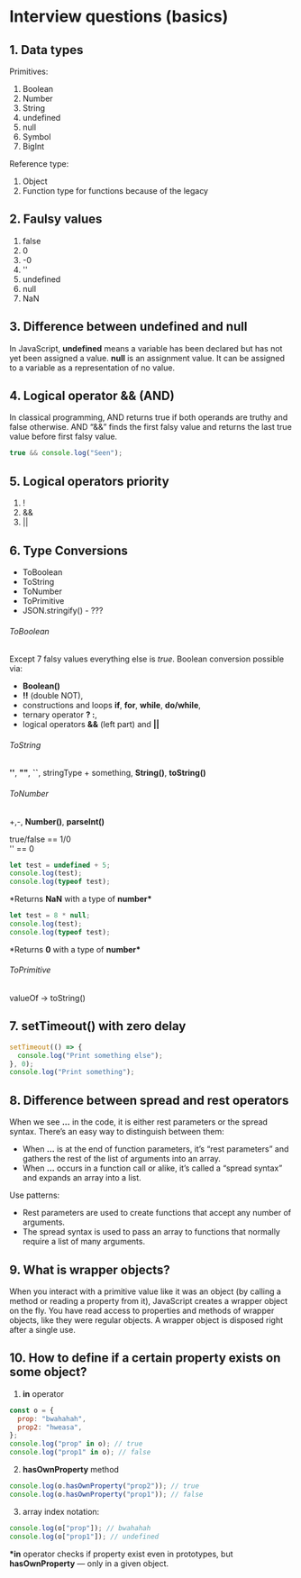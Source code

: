# Interview questions (basics)

##  1. Data types
Primitives:
1.  Boolean
2.  Number
3.  String
4.  undefined
5.  null
6.  Symbol
7.  BigInt

Reference type:
1.  Object
2.  Function type for functions because of the legacy

## 2. Faulsy values
1.  false
2.  0
3.  -0
4.  ''
5.  undefined
6.  null
7.  NaN

## 3. Difference between undefined and null
In JavaScript, **undefined** means a variable has been declared but has not yet been assigned a value. **null** is an assignment value. It can be assigned to a variable as a representation of no value.

## 4. Logical operator && (AND)
In classical programming, AND returns true if both operands are truthy and false otherwise. AND “&&” finds the first falsy value and returns the last true value before first falsy value.
```javascript
true && console.log("Seen");
```

## 5. Logical operators priority

1.  !
2.  &&
3.  ||

## 6. Type Conversions

- ToBoolean
- ToString
- ToNumber
- ToPrimitive
- JSON.stringify() - ???

###### ToBoolean

Except 7 falsy values everything else is _true_.
Boolean conversion possible via:

- **Boolean()**
- **!!** (double NOT),
- constructions and loops **if**, **for**, **while**, **do/while**,
- ternary operator **? :**,
- logical operators **&&** (left part) and **||**

###### ToString

**''**, **""**, **``**, stringType + something, **String()**, **toString()**

###### ToNumber

+,-, **Number()**, **parseInt()**

true/false == 1/0\
'' == 0

```javascript
let test = undefined + 5;
console.log(test);
console.log(typeof test);
```

\*Returns **NaN** with a type of **number\***

```javascript
let test = 8 * null;
console.log(test);
console.log(typeof test);
```

\*Returns **0** with a type of **number\***

###### ToPrimitive

valueOf -> toString()

## 7. setTimeout() with zero delay

```javascript
setTimeout(() => {
  console.log("Print something else");
}, 0);
console.log("Print something");
```

## 8. Difference between spread and rest operators
When we see **...** in the code, it is either rest parameters or the spread syntax. There’s an easy way to distinguish between them:
- When **...** is at the end of function parameters, it’s “rest parameters” and gathers the rest of the list of arguments into an array.
- When **...** occurs in a function call or alike, it’s called a “spread syntax” and expands an array into a list.

Use patterns:
- Rest parameters are used to create functions that accept any number of arguments.
- The spread syntax is used to pass an array to functions that normally require a list of many arguments.

## 9. What is wrapper objects?
When you interact with a primitive value like it was an object (by calling a method or reading a property from it), JavaScript creates a wrapper object on the fly. You have read access to properties and methods of wrapper objects, like they were regular objects. A wrapper object is disposed right after a single use.

## 10. How to define if a certain property exists on some object? 

1. **in** operator
```javascript
const o = {
  prop: "bwahahah",
  prop2: "hweasa",
};
console.log("prop" in o); // true
console.log("prop1" in o); // false
```

2. **hasOwnProperty** method

```javascript
console.log(o.hasOwnProperty("prop2")); // true
console.log(o.hasOwnProperty("prop1")); // false
```

3. array index notation:

```javascript
console.log(o["prop"]); // bwahahah
console.log(o["prop1"]); // undefined
```

**\*in** operator checks if property exist even in prototypes, but **hasOwnProperty** — only in a given object.